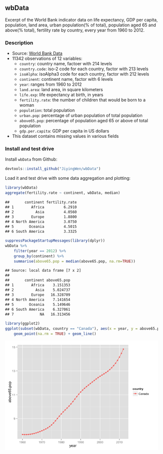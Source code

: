 ## wbData

Excerpt of the World Bank indicator data on life expectancy, GDP per capita, population, land area, urban population(% of total), population aged 65 and above(% total), fertility rate by country, every year from 1960 to 2012.

### Description
* Source: [World Bank Data](http://data.worldbank.org/)
* 11342 observations of 12 variables:
	- `country`: country name, factoer with 214 levels
	- `country.code`: iso-2 code for each country, factor with 213 levels
	- `isoAlpha`: isoAlpha3 code for each country, factor with 212 levels
	- `continent`: continent name, factor with 6 levels
	- `year`: ranges from 1960 to 2012
	- `land.area`: land area, in square kilometers
	- `life.exp`: life expectancy at birth, in years
	- `fertility.rate`: the number of children that would be born to a woman
	- `population`: total population
	- `urban.pop`: percentage of urban population of total population
	- `above65.pop`: percentage of population aged 65 or above of total population
	- `gdp.per.capita`: GDP per capita in US dollars
* This dataset contains missing values in various fields

### Install and test drive

Install `wbData` from Github:


```r
devtools::install_github("JiyingWen/wbData")
```

Load it and test drive with some data aggregation and plotting:


```r
library(wbData)
aggregate(fertility.rate ~ continent, wbData, median)
```

```
##       continent fertility.rate
## 1        Africa         6.2910
## 2          Asia         4.0560
## 3        Europe         1.8800
## 4 North America         3.0750
## 5       Oceania         4.5015
## 6 South America         3.3325
```

```r
suppressPackageStartupMessages(library(dplyr))
wbData %>%
    filter(year == 2012) %>%
    group_by(continent) %>%
    summarise(above65.pop = median(above65.pop, na.rm=TRUE))
```

```
## Source: local data frame [7 x 2]
## 
##       continent above65.pop
## 1        Africa    3.151353
## 2          Asia    5.024737
## 3        Europe   16.328709
## 4 North America    7.141654
## 5       Oceania    5.149646
## 6 South America    6.327061
## 7            NA   16.313456
```

```r
library(ggplot2)
ggplot(subset(wbData, country == "Canada"), aes(x = year, y = above65.pop, color = country)) +
	geom_point(na.rm = TRUE) + geom_line()
```

![](README_files/figure-html/unnamed-chunk-2-1.png) 

